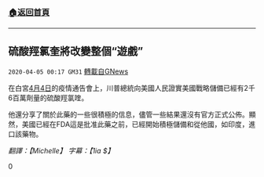 ###  [:house:返回首頁](https://github.com/ourhimalayas/txt)
---

## 硫酸羥氯奎將改變整個“遊戲”
`2020-04-05 00:17 GM31` [轉載自GNews](https://gnews.org/zh-hant/162416/)

在白宮[4月4日](https://youtu.be/HqnHa9jRRlU)的疫情通告會上，川普總統向美國人民證實美國戰略儲備已經有2千6百萬劑量的硫酸羥氯喹。

他還分享了關於此藥的一些很積極的信息，儘管一些結果還沒有官方正式公佈。顯然，美國已經在FDA這是批准此藥之前，已經開始積極儲備和從他國，如印度，進口該藥物。

*翻譯：【Michelle】 字幕：【1ia $】*

0
